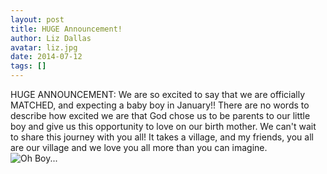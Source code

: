 ```yaml
---
layout: post
title: HUGE Announcement!
author: Liz Dallas
avatar: liz.jpg
date: 2014-07-12
tags: []
---
```

HUGE ANNOUNCEMENT: We are so excited to say that we are officially MATCHED, and expecting a 
baby boy in January!! There are no words to describe how excited we are that God chose us to 
be parents to our little boy and give us this opportunity to love on our birth mother. We 
can't wait to share this journey with you all! It takes a village, and my friends, you all 
are our village and we love you all more than you can imagine.  
![Oh Boy...][boy]

[boy]: https://scontent-a-atl.xx.fbcdn.net/hphotos-xpa1/v/t1.0-9/10653434_10100577323820798_8420254204776693779_n.jpg?oh=5ac6cb2b31d8d2431baed74de995e7ba&oe=54CBF5BF "Oh Boy..."